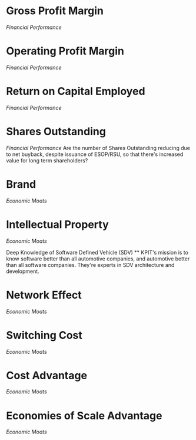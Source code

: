 # Gross Profit Margin
*Financial Performance*

# Operating Profit Margin
*Financial Performance*

# Return on Capital Employed
*Financial Performance*

# Shares Outstanding
*Financial Performance*
Are the number of Shares Outstanding reducing due to net buyback, despite issuance of ESOP/RSU, so that there's increased value for long term shareholders?
# Brand
*Economic Moats*

# Intellectual Property
*Economic Moats*

Deep Knowledge of Software Defined Vehicle (SDV)
**
KPIT's mission is to know software better than all automotive companies, and automotive better than all software companies. They're experts in SDV architecture and development.
# Network Effect
*Economic Moats*

# Switching Cost
*Economic Moats*

# Cost Advantage
*Economic Moats*

# Economies of Scale Advantage
*Economic Moats*